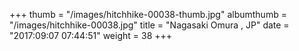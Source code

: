 +++
thumb = "/images/hitchhike-00038-thumb.jpg"
albumthumb = "/images/hitchhike-00038.jpg"
title = "Nagasaki Omura , JP"
date = "2017:09:07 07:44:51"
weight = 38
+++
